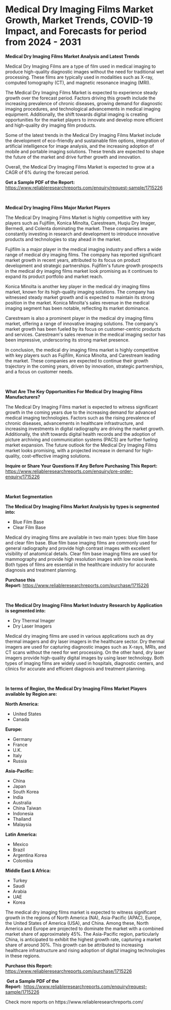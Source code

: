 <p><h1>Medical Dry Imaging Films Market Growth, Market Trends, COVID-19 Impact, and Forecasts for period from 2024 - 2031</h1></p><p><strong>Medical Dry Imaging Films Market Analysis and Latest Trends</strong></p>
<p><p>Medical Dry Imaging Films are a type of film used in medical imaging to produce high-quality diagnostic images without the need for traditional wet processing. These films are typically used in modalities such as X-ray, computed tomography (CT), and magnetic resonance imaging (MRI).</p><p>The Medical Dry Imaging Films Market is expected to experience steady growth over the forecast period. Factors driving this growth include the increasing prevalence of chronic diseases, growing demand for diagnostic imaging procedures, and technological advancements in medical imaging equipment. Additionally, the shift towards digital imaging is creating opportunities for the market players to innovate and develop more efficient and high-quality dry imaging film products.</p><p>Some of the latest trends in the Medical Dry Imaging Films Market include the development of eco-friendly and sustainable film options, integration of artificial intelligence for image analysis, and the increasing adoption of mobile and portable imaging solutions. These trends are expected to shape the future of the market and drive further growth and innovation.</p><p>Overall, the Medical Dry Imaging Films Market is expected to grow at a CAGR of 6% during the forecast period.</p></p>
<p><strong>Get a Sample PDF of the Report:&nbsp;</strong> <a href="https://www.reliableresearchreports.com/enquiry/request-sample/1715226">https://www.reliableresearchreports.com/enquiry/request-sample/1715226</a></p>
<p>&nbsp;</p>
<p><strong>Medical Dry Imaging Films Major Market Players</strong></p>
<p><p>The Medical Dry Imaging Films Market is highly competitive with key players such as Fujifilm, Konica Minolta, Carestream, Huqiu Dry Imager, Bermedi, and Colenta dominating the market. These companies are constantly investing in research and development to introduce innovative products and technologies to stay ahead in the market.</p><p>Fujifilm is a major player in the medical imaging industry and offers a wide range of medical dry imaging films. The company has reported significant market growth in recent years, attributed to its focus on product development and strategic partnerships. Fujifilm's future growth prospects in the medical dry imaging films market look promising as it continues to expand its product portfolio and market reach.</p><p>Konica Minolta is another key player in the medical dry imaging films market, known for its high-quality imaging solutions. The company has witnessed steady market growth and is expected to maintain its strong position in the market. Konica Minolta's sales revenue in the medical imaging segment has been notable, reflecting its market dominance.</p><p>Carestream is also a prominent player in the medical dry imaging films market, offering a range of innovative imaging solutions. The company's market growth has been fueled by its focus on customer-centric products and services. Carestream's sales revenue in the medical imaging sector has been impressive, underscoring its strong market presence.</p><p>In conclusion, the medical dry imaging films market is highly competitive with key players such as Fujifilm, Konica Minolta, and Carestream leading the market. These companies are expected to continue their growth trajectory in the coming years, driven by innovation, strategic partnerships, and a focus on customer needs.</p></p>
<p>&nbsp;</p>
<p><strong>What Are The Key Opportunities For Medical Dry Imaging Films Manufacturers?</strong></p>
<p><p>The Medical Dry Imaging Films market is expected to witness significant growth in the coming years due to the increasing demand for advanced medical imaging technologies. Factors such as the rising prevalence of chronic diseases, advancements in healthcare infrastructure, and increasing investments in digital radiography are driving the market growth. Additionally, the shift towards digital health records and the adoption of picture archiving and communication systems (PACS) are further fueling market expansion. The future outlook for the Medical Dry Imaging Films market looks promising, with a projected increase in demand for high-quality, cost-effective imaging solutions.</p></p>
<p><strong>Inquire or Share Your Questions If Any Before Purchasing This Report:</strong> <a href="https://www.reliableresearchreports.com/enquiry/pre-order-enquiry/1715226">https://www.reliableresearchreports.com/enquiry/pre-order-enquiry/1715226</a></p>
<p>&nbsp;</p>
<p><strong>Market Segmentation</strong></p>
<p><strong>The Medical Dry Imaging Films Market Analysis by types is segmented into:</strong></p>
<p><ul><li>Blue Film Base</li><li>Clear Film Base</li></ul></p>
<p><p>Medical dry imaging films are available in two main types: blue film base and clear film base. Blue film base imaging films are commonly used for general radiography and provide high contrast images with excellent visibility of anatomical details. Clear film base imaging films are used for mammography and provide high resolution images with low noise levels. Both types of films are essential in the healthcare industry for accurate diagnosis and treatment planning.</p></p>
<p><strong>Purchase this Report:&nbsp;</strong><a href="https://www.reliableresearchreports.com/purchase/1715226">https://www.reliableresearchreports.com/purchase/1715226</a></p>
<p>&nbsp;</p>
<p><strong>The Medical Dry Imaging Films Market Industry Research by Application is segmented into:</strong></p>
<p><ul><li>Dry Thermal Imager</li><li>Dry Laser Imagers</li></ul></p>
<p><p>Medical dry imaging films are used in various applications such as dry thermal imagers and dry laser imagers in the healthcare sector. Dry thermal imagers are used for capturing diagnostic images such as X-rays, MRIs, and CT scans without the need for wet processing. On the other hand, dry laser imagers provide high-quality digital images by using laser technology. Both types of imaging films are widely used in hospitals, diagnostic centers, and clinics for accurate and efficient diagnosis and treatment planning.</p></p>
<p>&nbsp;</p>
<p><strong>In terms of Region, the Medical Dry Imaging Films Market Players available by Region are:</strong></p>
<p>
    <p> <strong> North America: </strong>
        <ul>
            <li>United States</li>
            <li>Canada</li>
        </ul>
        </p> 
    <p> <strong> Europe: </strong>
        <ul>
            <li>Germany</li>
            <li>France</li>
            <li>U.K.</li>
            <li>Italy</li>
            <li>Russia</li>
        </ul>
        </p> 
    <p> <strong> Asia-Pacific: </strong>
        <ul>
            <li>China</li>
            <li>Japan</li>
            <li>South Korea</li>
            <li>India</li>
            <li>Australia</li>
            <li>China Taiwan</li>
            <li>Indonesia</li>
            <li>Thailand</li>
            <li>Malaysia</li>
        </ul>
        </p> 
    <p> <strong> Latin America: </strong>
        <ul>
            <li>Mexico</li>
            <li>Brazil</li>
            <li>Argentina Korea</li>
            <li>Colombia</li>
        </ul>
        </p> 
    <p> <strong> Middle East & Africa: </strong>
        <ul>
            <li>Turkey</li>
            <li>Saudi</li>
            <li>Arabia</li>
            <li>UAE</li>
            <li>Korea</li>
        </ul>
    </p>
    </p>
<p><p>The medical dry imaging films market is expected to witness significant growth in the regions of North America (NA), Asia-Pacific (APAC), Europe, the United States of America (USA), and China. Among these, North America and Europe are projected to dominate the market with a combined market share of approximately 45%. The Asia-Pacific region, particularly China, is anticipated to exhibit the highest growth rate, capturing a market share of around 30%. This growth can be attributed to increasing healthcare infrastructure and rising adoption of digital imaging technologies in these regions.</p></p>
<p><strong>Purchase this Report: </strong><a href="https://www.reliableresearchreports.com/purchase/1715226">https://www.reliableresearchreports.com/purchase/1715226</a></p>
<p>&nbsp;<strong>Get a Sample PDF of the Report:&nbsp;&nbsp;</strong><a href="https://www.reliableresearchreports.com/enquiry/request-sample/1715226">https://www.reliableresearchreports.com/enquiry/request-sample/1715226</a></p>
<p><strong></strong></p>
<p>Check more reports on https://www.reliableresearchreports.com/</p>